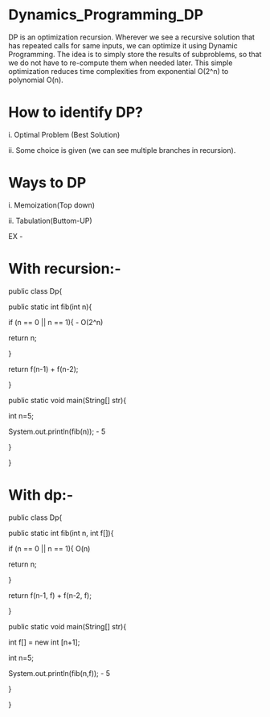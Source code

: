 # Dynamics_Programming_DP

DP is an optimization recursion.
Wherever we see a recursive solution that has repeated calls for same inputs, we can optimize it using Dynamic Programming.
The idea is to simply store the results of subproblems, so that we do not have to re-compute them when needed later.
This simple optimization reduces time complexities from exponential O(2^n) to polynomial O(n).

# How to identify DP?
i. Optimal Problem (Best Solution)

ii. Some choice is given (we can see multiple branches in recursion).

# Ways to DP
i. Memoization(Top down)

ii. Tabulation(Buttom-UP)


EX - 

With recursion:-
=================
public class Dp{

public static int fib(int n){

if (n == 0 || n == 1){ - O(2^n)

return n;

}

return f(n-1) + f(n-2);

}

public static void main(String[] str){

int n=5;

System.out.println(fib(n)); - 5

}

}

With dp:-
=================

public class Dp{

public static int fib(int n, int f[]){

if (n == 0 || n == 1){ O(n)

return n;

}

return f(n-1, f) + f(n-2, f);

}

public static void main(String[] str){

int f[] = new int [n+1];

int n=5;

System.out.println(fib(n,f)); - 5

}

}




